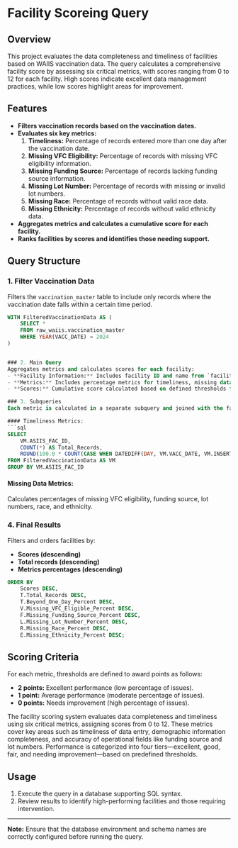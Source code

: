 
# Facility Scoreing Query

## Overview
This project evaluates the data completeness and timeliness of facilities based on WAIIS vaccination data. The query calculates a comprehensive facility score by assessing six critical metrics, with scores ranging from 0 to 12 for each facility. High scores indicate excellent data management practices, while low scores highlight areas for improvement.

## Features
- **Filters vaccination records based on the vaccination dates.**
- **Evaluates six key metrics:**
  1. **Timeliness:** Percentage of records entered more than one day after the vaccination date.
  2. **Missing VFC Eligibility:** Percentage of records with missing VFC eligibility information.
  3. **Missing Funding Source:** Percentage of records lacking funding source information.
  4. **Missing Lot Number:** Percentage of records with missing or invalid lot numbers.
  5. **Missing Race:** Percentage of records without valid race data.
  6. **Missing Ethnicity:** Percentage of records without valid ethnicity data.
- **Aggregates metrics and calculates a cumulative score for each facility.**
- **Ranks facilities by scores and identifies those needing support.**

## Query Structure

### 1. Filter Vaccination Data
Filters the `vaccination_master` table to include only records where the vaccination date falls within a certain time period.

```sql
WITH FilteredVaccinationData AS (
    SELECT *
    FROM raw_waiis.vaccination_master
    WHERE YEAR(VACC_DATE) = 2024
)


### 2. Main Query
Aggregates metrics and calculates scores for each facility:
- **Facility Information:** Includes facility ID and name from `facility_master`.
- **Metrics:** Includes percentage metrics for timeliness, missing data, and more.
- **Scores:** Cumulative score calculated based on defined thresholds for each metric.

### 3. Subqueries
Each metric is calculated in a separate subquery and joined with the facility master table:

#### Timeliness Metrics:
```sql
SELECT
    VM.ASIIS_FAC_ID,
    COUNT(*) AS Total_Records,
    ROUND(100.0 * COUNT(CASE WHEN DATEDIFF(DAY, VM.VACC_DATE, VM.INSERT_STAMP) > 1 THEN 1 ELSE NULL END) / COUNT(*), 2) AS Beyond_One_Day_Percent
FROM FilteredVaccinationData AS VM
GROUP BY VM.ASIIS_FAC_ID
```

#### Missing Data Metrics:
Calculates percentages of missing VFC eligibility, funding source, lot numbers, race, and ethnicity.

### 4. Final Results
Filters and orders facilities by:
- **Scores (descending)**
- **Total records (descending)**
- **Metrics percentages (descending)**

```sql
ORDER BY
    Scores DESC,
    T.Total_Records DESC,
    T.Beyond_One_Day_Percent DESC,
    V.Missing_VFC_Eligible_Percent DESC,
    F.Missing_Funding_Source_Percent DESC,
    L.Missing_Lot_Number_Percent DESC,
    R.Missing_Race_Percent DESC,
    E.Missing_Ethnicity_Percent DESC;
```

## Scoring Criteria
For each metric, thresholds are defined to award points as follows:
- **2 points:** Excellent performance (low percentage of issues).
- **1 point:** Average performance (moderate percentage of issues).
- **0 points:** Needs improvement (high percentage of issues).

The facility scoring system evaluates data completeness and timeliness using six critical metrics, assigning scores from 0 to 12. 
These metrics cover key areas such as timeliness of data entry, demographic information completeness, and accuracy of operational fields like funding source and lot numbers. 
Performance is categorized into four tiers—excellent, good, fair, and needing improvement—based on predefined thresholds.

## Usage
1. Execute the query in a database supporting SQL syntax.
2. Review results to identify high-performing facilities and those requiring intervention.

---

**Note:** Ensure that the database environment and schema names are correctly configured before running the query.
```
